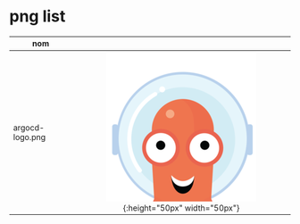 # png list



| nom  |  |
|------------- | :-------------: |
| argocd-logo.png |![](https://github.com/passmanSA/public-icons/blob/master/png/argocd-logo.png)  {:height="50px" width="50px"} |
